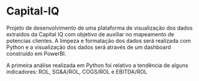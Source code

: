 # Capital-IQ

Projeto de desenvolvimento de uma plataforma de visualização dos dados extraídos da Capital IQ com objetivo de auxiliar no mapeamento de potencias clientes. A limpeza e formatação dos dados será realizada com Python e a visualização dos dados será através de um dashboard construído em PowerBI.

A primeira análise realizada em Python foi relativo a tendência de alguns indicadores: ROL, SG&A/ROL, COGS/ROL e EBITDA/ROL
